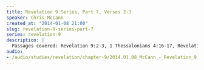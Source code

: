 ```yaml
--- 
title: Revelation 9 Series, Part 7, Verses 2-3
speaker: Chris McCann
created_at: "2014-01-08 21:00"
slug: revelation-9-series-part-7
series: revelation-9
description: |
  Passages covered: Revelation 9:2-3, 1 Thessalonians 4:16-17, Revelation 15:6,8.
audio: 
- /audio/studies/revelation/chapter-9/2014.01.08_McCann_-_Revelation_9_Series_Part_7.yaml
---
```

